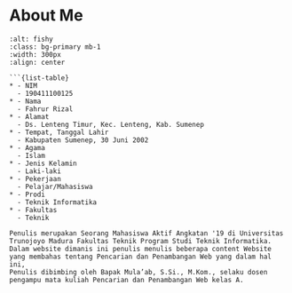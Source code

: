 # About Me

```{image} https://raw.githubusercontent.com/Fahrur190125/img/520002a88543abf8cb83d0e43ded0bdaaa900cfd/foto_diri.jpeg
:alt: fishy
:class: bg-primary mb-1
:width: 300px
:align: center
```

```{admonition} Biodata Penulis
```{list-table}
* - NIM
  - 190411100125
* - Nama
  - Fahrur Rizal
* - Alamat
  - Ds. Lenteng Timur, Kec. Lenteng, Kab. Sumenep
* - Tempat, Tanggal Lahir
  - Kabupaten Sumenep, 30 Juni 2002
* - Agama
  - Islam
* - Jenis Kelamin
  - Laki-laki
* - Pekerjaan
  - Pelajar/Mahasiswa
* - Prodi
  - Teknik Informatika
* - Fakultas
  - Teknik
```

```{admonition} Informasi Penulis
Penulis merupakan Seorang Mahasiswa Aktif Angkatan '19 di Universitas Trunojoyo Madura Fakultas Teknik Program Studi Teknik Informatika.
Dalam website dimanis ini penulis menulis beberapa content Website yang membahas tentang Pencarian dan Penambangan Web yang dalam hal ini,
Penulis dibimbing oleh Bapak Mula’ab, S.Si., M.Kom., selaku dosen pengampu mata kuliah Pencarian dan Penambangan Web kelas A. 
```